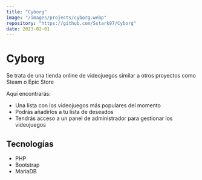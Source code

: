 ```yaml
---
title: "Cyborg"
image: "/images/projects/cyborg.webp"
repository: "https://github.com/Sstark97/Cyborg"
date: 2023-02-01
---
```


# Cyborg
Se trata de una tienda online de videojuegos similar a otros proyectos como Steam o Epic Store

Aquí encontrarás:
- Una lista con los videojuegos más populares del momento
- Podrás añadirlos a tu lista de deseados
- Tendrás acceso a un panel de administrador para gestionar los videojuegos

## Tecnologías
- PHP
- Bootstrap
- MariaDB